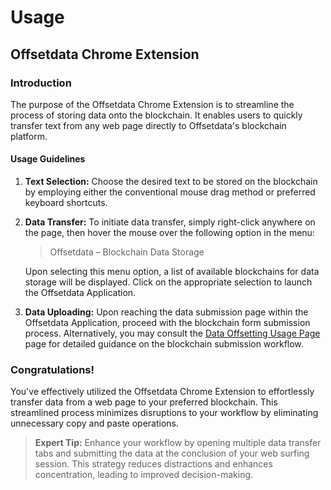 # Usage

## Offsetdata Chrome Extension

### Introduction

The purpose of the Offsetdata Chrome Extension is to streamline the process of storing data onto the blockchain. It enables users to quickly transfer text from any web page directly to Offsetdata's blockchain platform.

#### Usage Guidelines

1.  **Text Selection:** Choose the desired text to be stored on the blockchain by employing either the conventional mouse drag method or preferred keyboard shortcuts.

2.  **Data Transfer:** To initiate data transfer, simply right-click anywhere on the page, then hover the mouse over the following option in the menu:

    > Offsetdata – Blockchain Data Storage

    Upon selecting this menu option, a list of available blockchains for data storage will be displayed. Click on the appropriate selection to launch the Offsetdata Application.

3.  **Data Uploading:** Upon reaching the data submission page within the Offsetdata Application, proceed with the blockchain form submission process. Alternatively, you may consult the [Data Offsetting Usage Page](../application/data-offsetting.md#usage) page for detailed guidance on the blockchain submission workflow.

### Congratulations!

You've effectively utilized the Offsetdata Chrome Extension to effortlessly transfer data from a web page to your preferred blockchain. This streamlined process minimizes disruptions to your workflow by eliminating unnecessary copy and paste operations.

> **Expert Tip:** Enhance your workflow by opening multiple data transfer tabs and submitting the data at the conclusion of your web surfing session. This strategy reduces distractions and enhances concentration, leading to improved decision-making.